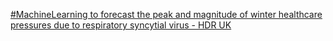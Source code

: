 [#MachineLearning to forecast the peak and magnitude of winter healthcare pressures due to respiratory syncytial virus - HDR UK](https://qi.tc/qi/120617)